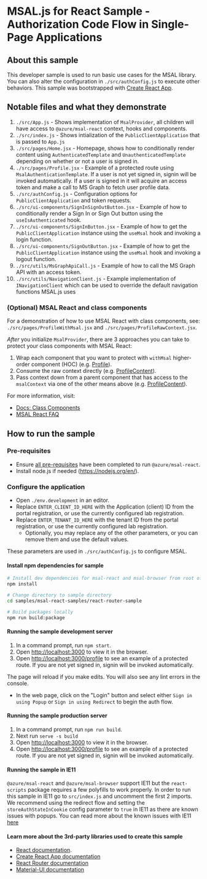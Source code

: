 # MSAL.js for React Sample - Authorization Code Flow in Single-Page Applications

## About this sample

This developer sample is used to run basic use cases for the MSAL library. You can also alter the configuration in `./src/authConfig.js` to execute other behaviors.
This sample was bootstrapped with [Create React App](https://github.com/facebook/create-react-app).

## Notable files and what they demonstrate

1. `./src/App.js` - Shows implementation of `MsalProvider`, all children will have access to `@azure/msal-react` context, hooks and components.
1. `./src/index.js` - Shows intialization of the `PublicClientApplication` that is passed to `App.js`
1. `./src/pages/Home.jsx` - Homepage, shows how to conditionally render content using `AuthenticatedTemplate` and `UnauthenticatedTemplate` depending on whether or not a user is signed in.
1. `./src/pages/Profile.jsx` - Example of a protected route using `MsalAuthenticationTemplate`. If a user is not yet signed in, signin will be invoked automatically. If a user is signed in it will acquire an access token and make a call to MS Graph to fetch user profile data.
1. `./src/authConfig.js` - Configuration options for `PublicClientApplication` and token requests.
1. `./src/ui-components/SignInSignOutButton.jsx` - Example of how to conditionally render a Sign In or Sign Out button using the `useIsAuthenticated` hook.
1. `./src/ui-components/SignInButton.jsx` - Example of how to get the `PublicClientApplication` instance using the `useMsal` hook and invoking a login function.
1. `./src/ui-components/SignOutButton.jsx` - Example of how to get the `PublicClientApplication` instance using the `useMsal` hook and invoking a logout function.
1. `./src/utils/MsGraphApiCall.js` - Example of how to call the MS Graph API with an access token.
1. `./src/utils/NavigationClient.js` - Example implementation of `INavigationClient` which can be used to override the default navigation functions MSAL.js uses

### (Optional) MSAL React and class components

For a demonstration of how to use MSAL React with class components, see: `./src/pages/ProfileWithMsal.jsx` and `./src/pages/ProfileRawContext.jsx`.

*After* you initialize `MsalProvider`, there are 3 approaches you can take to protect your class components with MSAL React:

1. Wrap each component that you want to protect with `withMsal` higher-order component (HOC) (e.g. [Profile](./src/pages/ProfileWithMsal.jsx#Profile)).
1. Consume the raw context directly (e.g. [ProfileContent](./src/pages/ProfileRawContext.jsx#ProfileContent)).
1. Pass context down from a parent component that has access to the `msalContext` via one of the other means above (e.g. [ProfileContent](./src/pages/ProfileWithMsal.jsx#ProfileContent)).

For more information, visit:

- [Docs: Class Components](../../../lib/msal-react/docs/class-components.md)
- [MSAL React FAQ](../../../lib/msal-react/FAQ.md)

## How to run the sample

### Pre-requisites

- Ensure [all pre-requisites](../../../lib/msal-react/README.md#prerequisites) have been completed to run `@azure/msal-react`.
- Install node.js if needed (<https://nodejs.org/en/>).

### Configure the application

- Open `./env.development` in an editor.
- Replace `ENTER_CLIENT_ID_HERE` with the Application (client) ID from the portal registration, or use the currently configured lab registration.
- Replace `ENTER_TENANT_ID_HERE` with the tenant ID from the portal registration, or use the currently configured lab registration.
  - Optionally, you may replace any of the other parameters, or you can remove them and use the default values.

These parameters are used in `./src/authConfig.js` to configure MSAL.

#### Install npm dependencies for sample

```bash
# Install dev dependencies for msal-react and msal-browser from root of repo
npm install

# Change directory to sample directory
cd samples/msal-react-samples/react-router-sample

# Build packages locally
npm run build:package
```

#### Running the sample development server

1. In a command prompt, run `npm start`.
1. Open [http://localhost:3000](http://localhost:3000) to view it in the browser.
1. Open [http://localhost:3000/profile](http://localhost:3000/profile) to see an example of a protected route. If you are not yet signed in, signin will be invoked automatically.

The page will reload if you make edits.
You will also see any lint errors in the console.

- In the web page, click on the "Login" button and select either `Sign in using Popup` or `Sign in using Redirect` to begin the auth flow.

#### Running the sample production server

1. In a command prompt, run `npm run build`.
1. Next run `serve -s build`
1. Open [http://localhost:3000](http://localhost:3000) to view it in the browser.
1. Open [http://localhost:3000/profile](http://localhost:3000/profile) to see an example of a protected route. If you are not yet signed in, signin will be invoked automatically.

#### Running the sample in IE11

`@azure/msal-react` and `@azure/msal-browser` support IE11 but the `react-scripts` package requires a few polyfills to work properly. In order to run this sample in IE11 go to `src/index.js` and uncomment the first 2 imports. We recommend using the redirect flow and setting the `storeAuthStateInCookie` config parameter to `true` in IE11 as there are known issues with popups. You can read more about the known issues with IE11 [here](https://github.com/AzureAD/microsoft-authentication-library-for-js/wiki/Known-issues-on-IE-and-Edge-Browser)

#### Learn more about the 3rd-party libraries used to create this sample

- [React documentation](https://reactjs.org/).
- [Create React App documentation](https://facebook.github.io/create-react-app/docs/getting-started)
- [React Router documentation](https://reactrouter.com/web/guides/quick-start)
- [Material-UI documentation](https://material-ui.com/getting-started/installation/)
